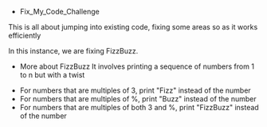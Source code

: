 * Fix_My_Code_Challenge

This is all about jumping into existing code,
fixing some areas so as it works efficiently

In this instance, we are fixing FizzBuzz.

* More about FizzBuzz
It involves printing a sequence of numbers from 1 to n but with a twist
- For numbers that are multiples of 3, print "Fizz" instead of the number
- For numbers that are multiples of %, print "Buzz" instead of the number
- For numbers that are multiples of both 3 and %, print "FizzBuzz" instead of the number

